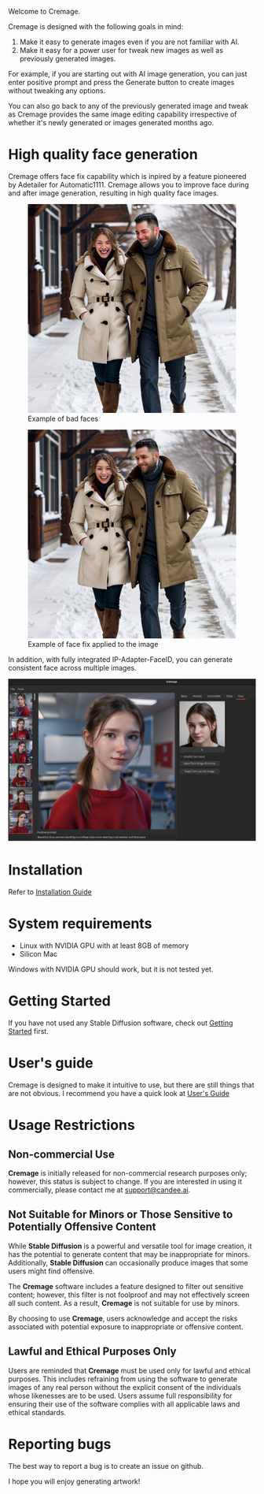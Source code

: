 Welcome to Cremage.

Cremage is designed with the following goals in mind:

1. Make it easy to generate images even if you are not familiar with AI.
2. Make it easy for a power user for tweak new images as well as previously generated images.

For example, if you are starting out with AI image generation, you can just enter positive prompt and press the Generate button to create images without tweaking any options.

You can also go back to any of the previously generated image and tweak as Cremage provides the same image editing capability irrespective of whether it's newly generated or images generated months ago.

# High quality face generation
Cremage offers face fix capability which is inpired by a feature pioneered by Adetailer for Automatic1111. Cremage allows you to improve face during and after image generation, resulting in high quality face images.

<figure>
  <img src="docs/images/bad_faces.png" alt="Example of bad faces">
  <figcaption>Example of bad faces</figcaption>
</figure>

<figure>
  <img src="docs/images/bad_faces_fixed.png" alt="Example of bad faces fixed">
  <figcaption>Example of face fix applied to the image</figcaption>
</figure>

In addition, with fully integrated IP-Adapter-FaceID, you can generate consistent face across multiple images.

![Example of consistent faces generated](docs/images/consistent_faces_on_ui.jpg "Consistent faces")

# Installation
Refer to [Installation Guide](docs/installation_guide.md "View the Installation Guide")

# System requirements
* Linux with NVIDIA GPU with at least 8GB of memory
* Silicon Mac

Windows with NVIDIA GPU should work, but it is not tested yet.

# Getting Started
If you have not used any Stable Diffusion software, check out [Getting Started](docs/getting_started.md "View Getting Started") first.

# User's guide
Cremage is designed to make it intuitive to use, but there are still things that are not obvious.  I recommend you have a quick look at [User's Guide](docs/users_guide.md "View the User's Guide")

# Usage Restrictions

## Non-commercial Use
**Cremage** is initially released for non-commercial research purposes only; however, this status is subject to change. If you are interested in using it commercially, please contact me at support@candee.ai.

## Not Suitable for Minors or Those Sensitive to Potentially Offensive Content

While **Stable Diffusion** is a powerful and versatile tool for image creation, it has the potential to generate content that may be inappropriate for minors. Additionally, **Stable Diffusion** can occasionally produce images that some users might find offensive.

The **Cremage** software includes a feature designed to filter out sensitive content; however, this filter is not foolproof and may not effectively screen all such content. As a result, **Cremage** is not suitable for use by minors.

By choosing to use **Cremage**, users acknowledge and accept the risks associated with potential exposure to inappropriate or offensive content.

## Lawful and Ethical Purposes Only

Users are reminded that **Cremage** must be used only for lawful and ethical purposes. This includes refraining from using the software to generate images of any real person without the explicit consent of the individuals whose likenesses are to be used. Users assume full responsibility for ensuring their use of the software complies with all applicable laws and ethical standards.

# Reporting bugs
The best way to report a bug is to create an issue on github.

I hope you will enjoy generating artwork!
